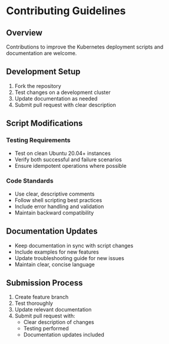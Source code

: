 # Contributing Guidelines

## Overview
Contributions to improve the Kubernetes deployment scripts and documentation are welcome.

## Development Setup
1. Fork the repository
2. Test changes on a development cluster
3. Update documentation as needed
4. Submit pull request with clear description

## Script Modifications

### Testing Requirements
- Test on clean Ubuntu 20.04+ instances
- Verify both successful and failure scenarios
- Ensure idempotent operations where possible

### Code Standards
- Use clear, descriptive comments
- Follow shell scripting best practices
- Include error handling and validation
- Maintain backward compatibility

## Documentation Updates
- Keep documentation in sync with script changes
- Include examples for new features
- Update troubleshooting guide for new issues
- Maintain clear, concise language

## Submission Process
1. Create feature branch
2. Test thoroughly
3. Update relevant documentation
4. Submit pull request with:
   - Clear description of changes
   - Testing performed
   - Documentation updates included